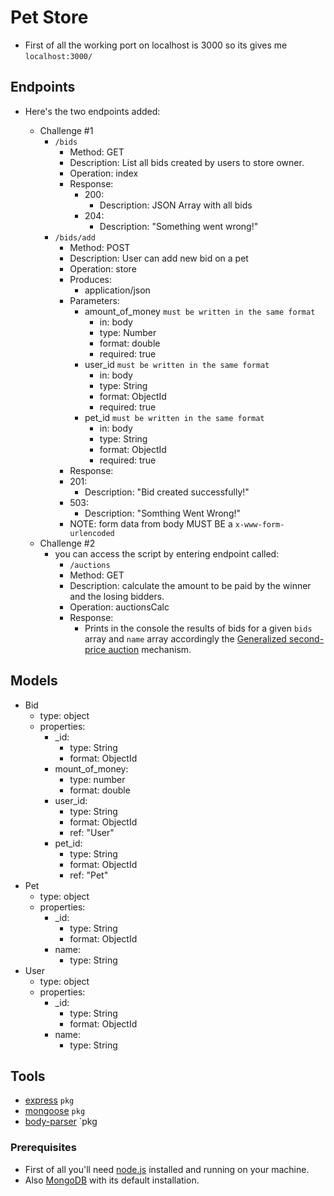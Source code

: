 # Pet Store

- First of all the working port on localhost is 3000 so its gives me `localhost:3000/`
## Endpoints
- Here's the two endpoints added:
  * Challenge #1
    * `/bids`
      - Method: GET
      - Description: List all bids created by users to store owner.
      - Operation: index
      - Response: 
        - 200: 
          - Description: JSON Array with all bids
        - 204:
          - Description: "Something went wrong!"
    * `/bids/add`
      - Method: POST
      - Description: User can add new bid on a pet
      - Operation: store
      - Produces:
        - application/json
      - Parameters:
        - amount_of_money `must be written in the same format`
          - in: body
          - type: Number
          - format: double
          - required: true
        - user_id   `must be written in the same format`
          - in: body
          - type: String
          - format: ObjectId
          - required: true
        - pet_id `must be written in the same format`
          - in: body
          - type: String
          - format: ObjectId
          - required: true
       - Response:
        - 201: 
          - Description: "Bid created successfully!"
        - 503: 
          - Description: "Somthing Went Wrong!"
       - NOTE: form data from body MUST BE a `x-www-form-urlencoded`

   - Challenge #2
      - you can access the script by entering endpoint called:
        - `/auctions`
         - Method: GET
         - Description: calculate the amount to be paid by the winner and the losing bidders.
         - Operation: auctionsCalc
         - Response: 
            - Prints in the console the results of bids for a given `bids` array and `name` array accordingly the [Generalized second-price auction](https://en.wikipedia.org/wiki/Generalized_second-price_auction) mechanism.

## Models
  - Bid
    - type: object
    - properties:
        * _id: 
          * type: String
          * format: ObjectId
        * mount_of_money: 
          * type: number
          * format: double
        * user_id:
          * type: String
          * format: ObjectId
          * ref: "User"
        * pet_id: 
          * type: String
          * format: ObjectId
          * ref: "Pet"
   - Pet
      - type: object
      - properties:
        * _id: 
          * type: String
          * format: ObjectId
        * name: 
          * type: String
   - User
      - type: object
      - properties:
        * _id: 
          * type: String
          * format: ObjectId
        * name: 
          * type: String

## Tools
* [express](https://expressjs.com/) `pkg`
* [mongoose](https://mongoosejs.com/) `pkg` 
* [body-parser](https://www.npmjs.com/package/body-parser) `pkg

### Prerequisites
* First of all you'll need [node.js](https://nodejs.org/en/download/) installed and running on your machine.
* Also [MongoDB](https://www.mongodb.com/download-center/community) with its default installation.

      
    
